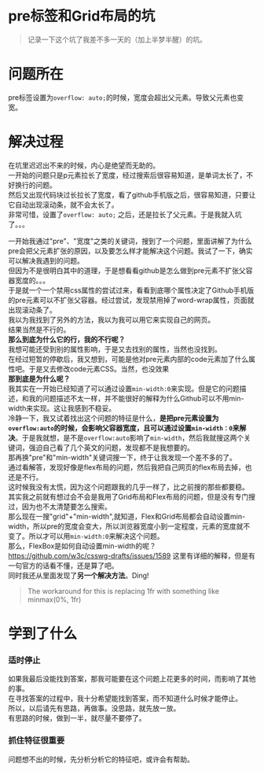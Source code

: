 # pre标签和Grid布局的坑  
> 记录一下这个坑了我差不多一天的（加上半梦半醒）的坑。  

# 问题所在  
pre标签设置为`overflow: auto;`的时候，宽度会超出父元素。导致父元素也变宽。  
# 解决过程  
在坑里迟迟出不来的时候，内心是绝望而无助的。   
一开始的问题只是p元素拉长了宽度，经过搜索后很容易知道，是单词太长了，不好换行的问题。  
然后又出现代码块过长拉长了宽度，看了github手机版之后，很容易知道，只要让它自动出现滚动条，就不会太长了。  
非常可惜，设置了`overflow: auto;` 之后，还是拉长了父元素。于是我就入坑了。。。  

一开始我通过"pre"、"宽度"之类的关键词，搜到了一个问题，里面讲解了为什么pre会把父元素扩张的原因，以及要怎么样才能解决这个问题。我试了一下，确实可以解决我遇到的问题。  
但因为不是很明白其中的道理，于是想看看github是怎么做到pre元素不扩张父容器宽度的。。。    
于是就一个一个禁用css属性的尝试过来，看看到底哪个属性决定了Github手机版的pre元素可以不扩张父容器。经过尝试，发现禁用掉了word-wrap属性，页面就出现滚动条了。  
我以为我找到了另外的方法，我以为我可以用它来实现自己的网页。  
结果当然是不行的。  
**那么到底为什么它的行，我的不行呢？**  
我想可能还受到别的属性影响，于是又去找别的属性，当然也没找到。  
在经过短暂的停歇后，我又想到，可能是他对pre元素内部的code元素加了什么属性吧。于是又去修改code元素CSS。当然，也没效果  
**那到底是为什么呢？**  
我其实在一开始已经知道了可以通过设置`min-width:0`来实现。但是它的问题描述，和我的问题描述不太一样，并不能很好的解释为什么Github可以不用min-width来实现。这让我感到不稳妥。  
冷静一下，我又试着找出这个问题的特征是什么，**是把pre元素设置为`overflow:auto`的时候，会影响父容器宽度，且可以通过设置`min-width：0`来解决**。于是我就想，是不是`overflow:auto`影响了`min-width`，然后我就搜这两个关键词，强迫自己看了几个英文的问题，发现都不是我想要的。  
那再换"pre"和"min-width"关键词搜一下，终于让我发现一个差不多的了。  
通过看解答，发现好像是flex布局的问题，然后我把自己网页的flex布局去掉，也还是不行。  
这时候我没有太慌，因为这个问题跟我的几乎一样了，比之前搜的那些都要稳。  
其实我之前就有想过会不会是我用了Grid布局和Flex布局的问题，但是没有专门搜过，因为也不太清楚要怎么搜索。  
那么现在一搜"grid"+"min-width",就知道，Flex和Grid布局都会自动设置min-width，所以pre的宽度会变大，所以浏览器宽度小到一定程度，元素的宽度就不变了。所以才可以用`min-width:0`来解决这个问题。  
那么，FlexBox是如何自动设置min-width的呢？
https://github.com/w3c/csswg-drafts/issues/1589 这里有详细的解释，但是有一句官方的话看不懂，还是算了吧。  
同时我还从里面发现了**另一个解决方法**。Ding!  
> The workaround for this is replacing 1fr with something like minmax(0%, 1fr)

# 学到了什么  
### 适时停止  
如果我最后没能找到答案，那我可能要在这个问题上花更多的时间，而影响了其他的事。  
在寻找答案的过程中，我十分希望能找到答案，而不知道什么时候才能停止。  
所以，以后请先有思路，再做事。没思路，就先放一放。  
有思路的时候，做到一半，就尽量不要停了。
### 抓住特征很重要  
问题想不出的时候，先分析分析它的特征吧，或许会有帮助。
